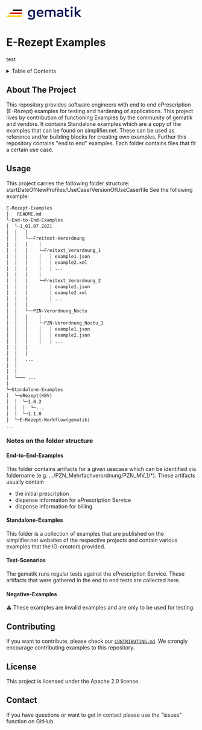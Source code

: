 <img width="200" height="37" src="images/Gematik_Logo_Flag.png"/> <br/>

# E-Rezept Examples
test
<details>
  <summary>Table of Contents</summary>
  <ol>
    <li>
      <a href="#about-the-project">About The Project</a>
    </li>
    <li>
      <a href="#getting-started">Getting Started</a>
      <ul>
        <li><a href="#prerequisites">Prerequisites</a></li>
        <li><a href="#installation">Installation</a></li>
      </ul>
    </li>
    <li><a href="#usage">Usage</a></li>
    <li><a href="#contributing">Contributing</a></li>
    <li><a href="#license">License</a></li>
    <li><a href="#contact">Contact</a></li>
  </ol>
</details>

## About The Project

This repository provides software engineers with end to end ePrescription (E-Rezept) examples for testing and hardening of applications. This project lives by contribution of functioning Examples by the community of gematik and vendors.
It contains Standalone examples which are a copy of the examples that can be found on simplifier.net. These can be used as reference and/or building blocks for creating own examples.
Further this repository contains "end to end" examples. Each folder contains files that fit a certain use case.

## Usage

This project carries the following folder structure: startDateOfNewProfiles/UseCase/VersionOfUseCase/file
See the following example:

``` text
E-Rezept-Examples
│   README.md
└─End-to-End-Examples
│  └─1_01.07.2021
│  │   │
│  │   └──Freitext-Verordnung
│  │   │    │
│  │   │    └─Freitext_Verordnung_1
│  │   │    │   │ example1.json
│  │   │    │   │ example2.xml
│  │   │    │   │ ...
│  │   │    │
│  │   │    └─Freitext_Verordnung_2
│  │   │        │ example1.json
│  │   │        │ example2.xml
│  │   │        │ ...
│  │   │
│  │   └──PZN-Verordnung_Noctu
│  │   │    │
│  │   │    └─PZN-Verordnung_Noctu_1
│  │   │    │   │ example1.json
│  │   │    │   │ example2.json
│  │   │    │   │ ...
│  │   │
│  │   │
│  │   ...
│  │
│  │
│  └─── ...
│
└─Standalone-Examples
│  └─eRezept(KBV)
│  │  └─1.0.2
│  │  │  └─...
│  │  └─1.1.0
│  └─E-Rezept-Workflow(gematik)
...
```

### Notes on the folder structure

#### End-to-End-Examples
This folder contains artifacts for a given usecase which can be identified via foldername (e.g. .../PZN_Mehrfachverordnung/PZN_MV_1/*). These artifacts usually contain
* the initial prescription
* dispense information for ePrescription Service
* dispense information for billing

#### Standalone-Examples
This folder is a collection of examples that are published on the simplifier.net websites of the respective projects and contain various examples that the IG-creators provided.

#### Test-Scenarios
The gematik runs regular tests against the ePrescription Service. These artifacts that were gathered in the end to end tests are collected here.

#### Negative-Examples
:warning: These examples are invalid examples and are only to be used for testing.

## Contributing

If you want to contribute, please check our [`CONTRIBUTING.md`](CONTRIBUTING.md).
We strongly encourage contributing examples to this repository.


## License
This project is licensed under the Apache 2.0 license.

## Contact
If you have questions or want to get in contact please use the "issues" function on GitHub.